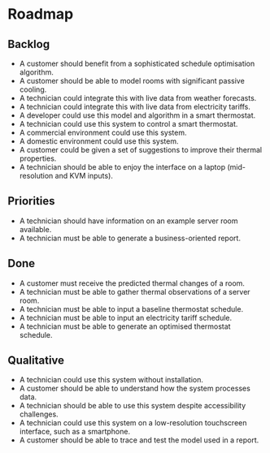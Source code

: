 # Roadmap

## Backlog

* A customer should benefit from a sophisticated schedule optimisation algorithm.
* A customer should be able to model rooms with significant passive cooling.
* A technician could integrate this with live data from weather forecasts.
* A technician could integrate this with live data from electricity tariffs.
* A developer could use this model and algorithm in a smart thermostat.
* A technician could use this system to control a smart thermostat.
* A commercial environment could use this system.
* A domestic environment could use this system.
* A customer could be given a set of suggestions to improve their thermal properties.
* A technician should be able to enjoy the interface on a laptop (mid-resolution and KVM inputs).

## Priorities

* A technician should have information on an example server room available.
* A technician must be able to generate a business-oriented report.

## Done

* A customer must receive the predicted thermal changes of a room.
* A technician must be able to gather thermal observations of a server room.
* A technician must be able to input a baseline thermostat schedule.
* A technician must be able to input an electricity tariff schedule.
* A technician must be able to generate an optimised thermostat schedule.

## Qualitative

* A technician could use this system without installation.
* A customer should be able to understand how the system processes data.
* A technician should be able to use this system despite accessibility challenges.
* A technician could use this system on a low-resolution touchscreen interface, such as a smartphone.
* A customer should be able to trace and test the model used in a report.